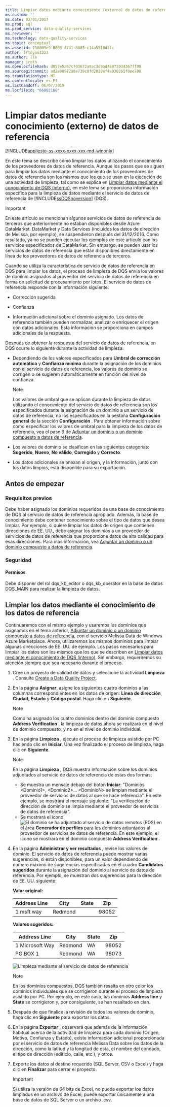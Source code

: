 ```yaml
---
title: Limpiar datos mediante conocimiento (externo) de datos de referencia | Microsoft Docs
ms.custom: ''
ms.date: 03/01/2017
ms.prod: sql
ms.prod_service: data-quality-services
ms.reviewer: ''
ms.technology: data-quality-services
ms.topic: conceptual
ms.assetid: 158009e9-8069-4741-8085-c14a5518d3fc
author: lrtoyou1223
ms.author: lle
manager: jroth
ms.openlocfilehash: d857e5a67c703672a9ac3d9ad48872034367ff08
ms.sourcegitcommit: ad2e98972a0e739c0fd2038ef4a030265f0ee788
ms.translationtype: MT
ms.contentlocale: es-ES
ms.lasthandoff: 06/07/2019
ms.locfileid: "66802168"
---
```

# <a name="cleanse-data-using-reference-data-external-knowledge"></a>Limpiar datos mediante conocimiento (externo) de datos de referencia

[!INCLUDE[appliesto-ss-xxxx-xxxx-xxx-md-winonly](../includes/appliesto-ss-xxxx-xxxx-xxx-md-winonly.md)]

  En este tema se describe cómo limpiar los datos utilizando el conocimiento de los proveedores de datos de referencia. Aunque los pasos que se siguen para limpiar los datos mediante el conocimiento de los proveedores de datos de referencia son los mismos que los que se usan en la ejecución de una actividad de limpieza, tal como se explica en [Limpiar datos mediante el conocimiento de DQS &#40;interno&#41;](../data-quality-services/cleanse-data-using-dqs-internal-knowledge.md), en este tema se proporciona información específica para la limpieza de datos mediante el servicio de datos de referencia de [!INCLUDE[ssDQSnoversion](../includes/ssdqsnoversion-md.md)] (DQS).  

> [!IMPORTANT]
> En este artículo se mencionan algunos servicios de datos de referencia de terceros que anteriormente no estaban disponibles desde Azure DataMarket. DataMarket y Data Services (incluidos los datos de dirección de Melissa, por ejemplo), se suspendieron después del 31/12/2016. Como resultado, ya no se pueden ejecutar los ejemplos de este artículo con los servicios especificados de DataMarket. Sin embargo, se pueden usar los servicios de datos de referencia que están disponibles directamente en línea de los proveedores de datos de referencia de terceros.
 
 Cuando se utiliza la característica de servicio de datos de referencia en DQS para limpiar los datos, el proceso de limpieza de DQS envía los valores de dominio asignados al proveedor del servicio de datos de referencia en forma de solicitud de procesamiento por lotes. El servicio de datos de referencia responde con la información siguiente:  
  
-   Corrección sugerida  
  
-   Confianza  
  
-   Información adicional sobre el dominio asignado. Los datos de referencia también pueden normalizar, analizar o enriquecer el origen con datos adicionales. Esta información se proporciona en campos adicionales de la respuesta.  
  
 Después de obtener la respuesta del servicio de datos de referencia, en DQS ocurre lo siguiente durante la actividad de limpieza:  
  
-   Dependiendo de los valores especificados para **Umbral de corrección automática** y **Confianza mínima** durante la asignación de los dominios con el servicio de datos de referencia, los valores de dominio se corrigen o se sugieren automáticamente en función del nivel de confianza.  
  
    > [!NOTE]  
    >  Los valores de umbral que se aplican durante la limpieza de datos utilizando el conocimiento del servicio de datos de referencia son los especificados durante la asignación de un dominio a un servicio de datos de referencia, no los especificados en la pestaña **Configuración general** de la sección **Configuración** . Para obtener información sobre cómo especificar los valores de umbral para la limpieza de los datos de referencia, vea el paso 9 de [Adjuntar un dominio o un dominio compuesto a datos de referencia](../data-quality-services/attach-domain-or-composite-domain-to-reference-data.md).  
  
-   Los valores de dominio se clasifican en las siguientes categorías: **Sugerido**, **Nuevo**, **No válido**, **Corregido** y **Correcto**.  
  
-   Los datos adicionales se anexan al origen, y la información, junto con los datos limpios, está disponible para su exportación.  
  
## <a name="before-you-begin"></a>Antes de empezar  
  
###  <a name="Prerequisites"></a> Requisitos previos  
 Debe haber asignado los dominios requeridos de una base de conocimiento de DQS al servicio de datos de referencia apropiado. Además, la base de conocimiento debe contener conocimiento sobre el tipo de datos que desea limpiar. Por ejemplo, si quiere limpiar los datos de origen que contienen direcciones de EE. UU., debe asignar los dominios a un proveedor de servicios de datos de referencia que proporcione datos de alta calidad para esas direcciones. Para más información, vea [Adjuntar un dominio o un dominio compuesto a datos de referencia](../data-quality-services/attach-domain-or-composite-domain-to-reference-data.md).  
  
###  <a name="Security"></a> Seguridad  
  
####  <a name="Permissions"></a> Permisos  
 Debe disponer del rol dqs_kb_editor o dqs_kb_operator en la base de datos DQS_MAIN para realizar la limpieza de datos.  
  
##  <a name="Cleanse"></a> Limpiar los datos mediante el conocimiento de los datos de referencia  
 Continuaremos con el mismo ejemplo y usaremos los dominios que asignamos en el tema anterior, [Adjuntar un dominio o un dominio compuesto a datos de referencia](../data-quality-services/attach-domain-or-composite-domain-to-reference-data.md), con el servicio Melissa Data de Windows Azure Marketplace. Ahora, utilizaremos los mismos dominios para limpiar algunas direcciones de EE. UU. de ejemplo. Los pasos necesarios para limpiar los datos son los mismos que los que se describen en [Limpiar datos mediante el conocimiento de DQS &#40;interno&#41;](../data-quality-services/cleanse-data-using-dqs-internal-knowledge.md). Sin embargo, requeriremos su atención siempre que sea necesario durante el proceso.  
  
1.  Cree un proyecto de calidad de datos y seleccione la actividad **Limpieza** . Consulte [Create a Data Quality Project](../data-quality-services/create-a-data-quality-project.md).  
  
2.  En la página **Asignar**, asigne los siguientes cuatro dominios a las columnas correspondientes en los datos de origen: **Línea de dirección**, **Ciudad**, **Estado** y **Código postal**. Haga clic en **Siguiente**.  
  
    > [!NOTE]  
    >  Como ha asignado los cuatro dominios dentro del dominio compuesto **Address Verification** , la limpieza de datos ahora se realizará en el nivel de dominio compuesto, y no en el nivel de dominio individual.  
  
3.  En la página **Limpieza** , ejecute el proceso de limpieza asistido por PC haciendo clic en **Iniciar**. Una vez finalizado el proceso de limpieza, haga clic en **Siguiente**.  
  
    > [!NOTE]  
    >  En la página **Limpieza** , DQS muestra información sobre los dominios adjuntados al servicio de datos de referencia de estas dos formas:  
    >   
    >  -   Se muestra un mensaje debajo del botón **Iniciar**: "Dominios \<Dominio1>, \<Dominio2>… \<DominioN> se limpian mediante el proveedor de servicios de datos al que se hace referencia". En este ejemplo, se mostrará el mensaje siguiente: "La verificación de dirección de dominio se limpia mediante el proveedor de servicios de datos de referencia".  
    > -   Se mostrará el icono ![El dominio se ha adjuntado al servicio de datos remotos (RDS)](../data-quality-services/media/dqs-rdsindicator.JPG "El dominio se ha adjuntado al servicio de datos remotos (RDS)") en el área **Generador de perfiles** para los dominios adjuntados al proveedor de servicios de datos de referencia. En este ejemplo, el icono se mostrará en el dominio compuesto **Address Verification** .  
  
4.  En la página **Administrar y ver resultados** , revise los valores de dominio. El servicio de datos de referencia puede mostrar varias sugerencias, si están disponibles, para un valor dependiendo del número máximo de sugerencias especificadas en el cuadro **Candidatos sugeridos** durante la asignación del dominio al servicio de datos de referencia. Por ejemplo, se muestran dos sugerencias para la dirección de EE. UU. siguiente:  
  
     **Valor original:**  
  
    |Address Line|City|State|Zip|  
    |------------------|----------|-----------|---------|  
    |1 msft way|Redmond||98052|  
  
     **Valores sugeridos:**  
  
    |Address Line|City|State|Zip|  
    |------------------|----------|-----------|---------|  
    |1 Microsoft Way|Redmond|WA|98052|  
    |PO BOX 1|Redmond|WA|98073|  
  
     ![Limpieza mediante el servicio de datos de referencia](../data-quality-services/media/dqs-rdscleansing.JPG "Limpieza mediante el servicio de datos de referencia")  
  
    > [!NOTE]  
    >  En los dominios compuestos, DQS también resalta en otro color los dominios individuales que se corrigieron durante el proceso de limpieza asistido por PC. Por ejemplo, en este caso, los dominios **Address line** y **State** se corrigieron y, por consiguiente, se han resaltado en cian.  
  
5.  Después de que finalice la revisión de todos los valores de dominio, haga clic en **Siguiente** para exportar los datos.  
  
6.  En la página **Exportar** , observará que además de la información habitual acerca de la actividad de limpieza para cada dominio (Origen, Motivo, Confianza y Estado), existe información adicional proporcionada por el servicio de datos de referencia Melissa Data sobre los datos de la dirección, como la latitud y la longitud de esta, el nombre del condado, el tipo de dirección (edificio, calle, etc.), y otros.  
  
7.  Exporte los datos al destino requerido (SQL Server, CSV o Excel) y haga clic en **Finalizar** para cerrar el proyecto.  
  
    > [!IMPORTANT]  
    >  Si utiliza la versión de 64 bits de Excel, no puede exportar los datos limpiados en un archivo de Excel; puede exportar únicamente a una base de datos de SQL Server o un archivo .csv.  
  
  
